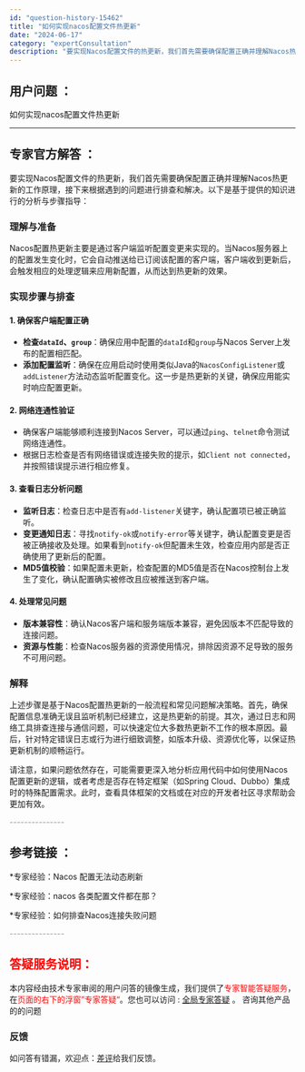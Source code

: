 ```yaml
---
id: "question-history-15462"
title: "如何实现nacos配置文件热更新"
date: "2024-06-17"
category: "expertConsultation"
description: "要实现Nacos配置文件的热更新，我们首先需要确保配置正确并理解Nacos热更新的工作原理，接下来根据遇到的问题进行排查和解决。以下是基于提供的知识进行的分析与步骤指导：### 理解与准备Nacos配置热更新主要是通过客户端监听配置变更来实现的。当Nacos服务器上的配置发生变化时，它会自动推送给已"
---
```


## 用户问题 ： 
 如何实现nacos配置文件热更新  

---------------
## 专家官方解答 ：

要实现Nacos配置文件的热更新，我们首先需要确保配置正确并理解Nacos热更新的工作原理，接下来根据遇到的问题进行排查和解决。以下是基于提供的知识进行的分析与步骤指导：

### 理解与准备
Nacos配置热更新主要是通过客户端监听配置变更来实现的。当Nacos服务器上的配置发生变化时，它会自动推送给已订阅该配置的客户端，客户端收到更新后，会触发相应的处理逻辑来应用新配置，从而达到热更新的效果。

### 实现步骤与排查

#### 1. **确保客户端配置正确**
- **检查`dataId`、`group`**：确保应用中配置的`dataId`和`group`与Nacos Server上发布的配置相匹配。
- **添加配置监听**：确保在应用启动时使用类似Java的`NacosConfigListener`或`addListener`方法动态监听配置变化。这一步是热更新的关键，确保应用能实时响应配置更新。

#### 2. **网络连通性验证**
- 确保客户端能够顺利连接到Nacos Server，可以通过`ping`、`telnet`命令测试网络连通性。
- 根据日志检查是否有网络错误或连接失败的提示，如`Client not connected`，并按照错误提示进行相应修复。

#### 3. **查看日志分析问题**
- **监听日志**：检查日志中是否有`add-listener`关键字，确认配置项已被正确监听。
- **变更通知日志**：寻找`notify-ok`或`notify-error`等关键字，确认配置变更是否被正确接收及处理。如果看到`notify-ok`但配置未生效，检查应用内部是否正确使用了更新后的配置。
- **MD5值校验**：如果配置未更新，检查配置的MD5值是否在Nacos控制台上发生了变化，确认配置确实被修改且应被推送到客户端。

#### 4. **处理常见问题**
- **版本兼容性**：确认Nacos客户端和服务端版本兼容，避免因版本不匹配导致的连接问题。
- **资源与性能**：检查Nacos服务器的资源使用情况，排除因资源不足导致的服务不可用问题。

### 解释
上述步骤是基于Nacos配置热更新的一般流程和常见问题解决策略。首先，确保配置信息准确无误且监听机制已经建立，这是热更新的前提。其次，通过日志和网络工具排查连接与通信问题，可以快速定位大多数热更新不工作的根本原因。最后，针对特定错误日志或行为进行细致调整，如版本升级、资源优化等，以保证热更新机制的顺畅运行。

请注意，如果问题依然存在，可能需要更深入地分析应用代码中如何使用Nacos配置更新的逻辑，或者考虑是否存在特定框架（如Spring Cloud、Dubbo）集成时的特殊配置需求。此时，查看具体框架的文档或在对应的开发者社区寻求帮助会更加有效。


<font color="#949494">---------------</font> 


## 参考链接 ：

*专家经验：Nacos 配置无法动态刷新 
 
 *专家经验：nacos 各类配置文件都在那？ 
 
 *专家经验：如何排查Nacos连接失败问题 


 <font color="#949494">---------------</font> 
 


## <font color="#FF0000">答疑服务说明：</font> 

本内容经由技术专家审阅的用户问答的镜像生成，我们提供了<font color="#FF0000">专家智能答疑服务</font>，在<font color="#FF0000">页面的右下的浮窗”专家答疑“</font>。您也可以访问 : [全局专家答疑](https://answer.opensource.alibaba.com/docs/intro) 。 咨询其他产品的的问题

### 反馈
如问答有错漏，欢迎点：[差评](https://ai.nacos.io/user/feedbackByEnhancerGradePOJOID?enhancerGradePOJOId=15532)给我们反馈。

